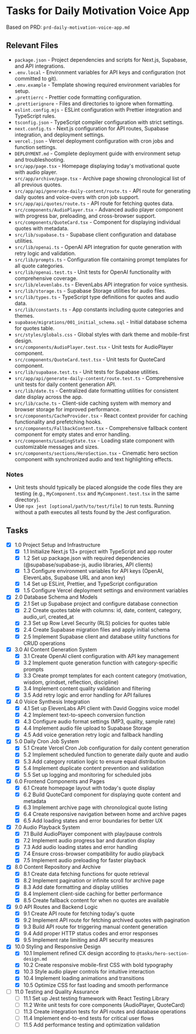 # Tasks for Daily Motivation Voice App

Based on PRD: `prd-daily-motivation-voice-app.md`

## Relevant Files

- `package.json` - Project dependencies and scripts for Next.js, Supabase, and API integrations.
- `.env.local` - Environment variables for API keys and configuration (not committed to git).
- `.env.example` - Template showing required environment variables for setup.
- `.prettierrc` - Prettier code formatting configuration.
- `.prettierignore` - Files and directories to ignore when formatting.
- `eslint.config.mjs` - ESLint configuration with Prettier integration and TypeScript rules.
- `tsconfig.json` - TypeScript compiler configuration with strict settings.
- `next.config.ts` - Next.js configuration for API routes, Supabase integration, and deployment settings.
- `vercel.json` - Vercel deployment configuration with cron jobs and function settings.
- `DEPLOYMENT.md` - Complete deployment guide with environment setup and troubleshooting.
- `src/app/page.tsx` - Homepage displaying today's motivational quote with audio player.
- `src/app/archive/page.tsx` - Archive page showing chronological list of all previous quotes.
- `src/app/api/generate-daily-content/route.ts` - API route for generating daily quotes and voice-overs with cron job support.
- `src/app/api/quotes/route.ts` - API route for fetching quotes data.
- `src/components/AudioPlayer.tsx` - Advanced audio player component with progress bar, preloading, and cross-browser support.
- `src/components/QuoteCard.tsx` - Component for displaying individual quotes with metadata.
- `src/lib/supabase.ts` - Supabase client configuration and database utilities.
- `src/lib/openai.ts` - OpenAI API integration for quote generation with retry logic and validation.
- `src/lib/prompts.ts` - Configuration file containing prompt templates for all quote categories.
- `src/lib/openai.test.ts` - Unit tests for OpenAI functionality with comprehensive coverage.
- `src/lib/elevenlabs.ts` - ElevenLabs API integration for voice synthesis.
- `src/lib/storage.ts` - Supabase Storage utilities for audio files.
- `src/lib/types.ts` - TypeScript type definitions for quotes and audio data.
- `src/lib/constants.ts` - App constants including quote categories and themes.
- `supabase/migrations/001_initial_schema.sql` - Initial database schema for quotes table.
- `src/styles/globals.css` - Global styles with dark theme and mobile-first design.
- `src/components/AudioPlayer.test.tsx` - Unit tests for AudioPlayer component.
- `src/components/QuoteCard.test.tsx` - Unit tests for QuoteCard component.
- `src/lib/supabase.test.ts` - Unit tests for Supabase utilities.
- `src/app/api/generate-daily-content/route.test.ts` - Comprehensive unit tests for daily content generation API.
- `src/lib/date.ts` - Centralized date formatting utilities for consistent date display across the app.
- `src/lib/cache.ts` - Client-side caching system with memory and browser storage for improved performance.
- `src/components/CacheProvider.tsx` - React context provider for caching functionality and prefetching hooks.
- `src/components/FallbackContent.tsx` - Comprehensive fallback content component for empty states and error handling.
- `src/components/LoadingState.tsx` - Loading state component with customizable messages and sizes.
- `src/components/sections/HeroSection.tsx` - Cinematic hero section component with synchronized audio and text highlighting effects.

### Notes

- Unit tests should typically be placed alongside the code files they are testing (e.g., `MyComponent.tsx` and `MyComponent.test.tsx` in the same directory).
- Use `npx jest [optional/path/to/test/file]` to run tests. Running without a path executes all tests found by the Jest configuration.

## Tasks

- [x] 1.0 Project Setup and Infrastructure
  - [x] 1.1 Initialize Next.js 13+ project with TypeScript and app router
  - [x] 1.2 Set up package.json with required dependencies (@supabase/supabase-js, audio libraries, API clients)
  - [x] 1.3 Configure environment variables for API keys (OpenAI, ElevenLabs, Supabase URL and anon key)
  - [x] 1.4 Set up ESLint, Prettier, and TypeScript configuration
  - [x] 1.5 Configure Vercel deployment settings and environment variables
- [x] 2.0 Database Schema and Models
  - [x] 2.1 Set up Supabase project and configure database connection
  - [x] 2.2 Create quotes table with columns: id, date, content, category, audio_url, created_at
  - [x] 2.3 Set up Row Level Security (RLS) policies for quotes table
  - [x] 2.4 Create Supabase migration files and apply initial schema
  - [x] 2.5 Implement Supabase client and database utility functions for CRUD operations
- [x] 3.0 AI Content Generation System
  - [x] 3.1 Create OpenAI client configuration with API key management
  - [x] 3.2 Implement quote generation function with category-specific prompts
  - [x] 3.3 Create prompt templates for each content category (motivation, wisdom, grindset, reflection, discipline)
  - [x] 3.4 Implement content quality validation and filtering
  - [x] 3.5 Add retry logic and error handling for API failures
- [x] 4.0 Voice Synthesis Integration
  - [x] 4.1 Set up ElevenLabs API client with David Goggins voice model
  - [x] 4.2 Implement text-to-speech conversion function
  - [x] 4.3 Configure audio format settings (MP3, quality, sample rate)
  - [x] 4.4 Implement audio file upload to Supabase Storage
  - [x] 4.5 Add voice generation retry logic and fallback handling
- [x] 5.0 Daily Cron Job System
  - [x] 5.1 Create Vercel Cron Job configuration for daily content generation
  - [x] 5.2 Implement scheduled function to generate daily quote and audio
  - [x] 5.3 Add category rotation logic to ensure equal distribution
  - [x] 5.4 Implement duplicate content prevention and validation
  - [x] 5.5 Set up logging and monitoring for scheduled jobs
- [x] 6.0 Frontend Components and Pages
  - [x] 6.1 Create homepage layout with today's quote display
  - [x] 6.2 Build QuoteCard component for displaying quote content and metadata
  - [x] 6.3 Implement archive page with chronological quote listing
  - [x] 6.4 Create responsive navigation between home and archive pages
  - [x] 6.5 Add loading states and error boundaries for better UX
- [x] 7.0 Audio Playback System
  - [x] 7.1 Build AudioPlayer component with play/pause controls
  - [x] 7.2 Implement audio progress bar and duration display
  - [x] 7.3 Add audio loading states and error handling
  - [x] 7.4 Ensure cross-browser compatibility for audio playback
  - [x] 7.5 Implement audio preloading for faster playback
- [x] 8.0 Content Repository and Archive
  - [x] 8.1 Create data fetching functions for quote retrieval
  - [x] 8.2 Implement pagination or infinite scroll for archive page
  - [x] 8.3 Add date formatting and display utilities
  - [x] 8.4 Implement client-side caching for better performance
  - [x] 8.5 Create fallback content for when no quotes are available
- [x] 9.0 API Routes and Backend Logic
  - [x] 9.1 Create API route for fetching today's quote
  - [x] 9.2 Implement API route for fetching archived quotes with pagination
  - [x] 9.3 Build API route for triggering manual content generation
  - [x] 9.4 Add proper HTTP status codes and error responses
  - [x] 9.5 Implement rate limiting and API security measures
- [x] 10.0 Styling and Responsive Design
  - [x] 10.1 Implement refined CX design according to `@tasks/hero-section-design.md`
  - [x] 10.2 Create responsive mobile-first CSS with bold typography
  - [x] 10.3 Style audio player controls for intuitive interaction
  - [x] 10.4 Implement loading animations and transitions
  - [x] 10.5 Optimize CSS for fast loading and smooth performance
- [ ] 11.0 Testing and Quality Assurance
  - [ ] 11.1 Set up Jest testing framework with React Testing Library
  - [ ] 11.2 Write unit tests for core components (AudioPlayer, QuoteCard)
  - [ ] 11.3 Create integration tests for API routes and database operations
  - [ ] 11.4 Implement end-to-end tests for critical user flows
  - [ ] 11.5 Add performance testing and optimization validation
